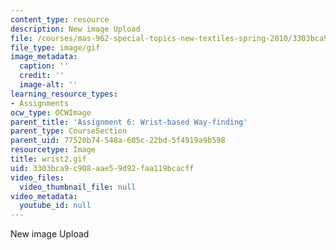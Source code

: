 ```yaml
---
content_type: resource
description: New image Upload
file: /courses/mas-962-special-topics-new-textiles-spring-2010/3303bca9c908aae59d92faa119bcacff_wrist2.gif
file_type: image/gif
image_metadata:
  caption: ''
  credit: ''
  image-alt: ''
learning_resource_types:
- Assignments
ocw_type: OCWImage
parent_title: 'Assignment 6: Wrist-based Way-finding'
parent_type: CourseSection
parent_uid: 77520b74-548a-605c-22bd-5f4919a9b598
resourcetype: Image
title: wrist2.gif
uid: 3303bca9-c908-aae5-9d92-faa119bcacff
video_files:
  video_thumbnail_file: null
video_metadata:
  youtube_id: null
---
```

New image Upload

